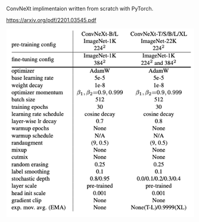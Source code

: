 ConvNeXt implimentaion written from scratch with PyTorch.

https://arxiv.org/pdf/2201.03545.pdf

![alt text](training/training_settings.png "ConvNeXt Hyperparameters")
